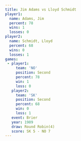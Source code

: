 ```yaml
---
title: Jim Adams vs Lloyd Schmidt
player1:              
  name: Adams, Jim    
  percent: 78         
  wins: 1             
  losses: 0           
player2:              
  name: Schmidt, Lloyd
  percent: 68         
  wins: 0             
  losses: 1           
games:
 - player1:          
     team: 'NO'      
     position: Second
     percent: 78     
     win: 1          
     loss: 0         
   player2:          
     team: 'SK'      
     position: Second
     percent: 68     
     win: 0          
     loss: 1         
   event: Brier        
   year: 1989          
   draw: Round Robin(4)
   score: SK 5 - NO 7  
---
```

